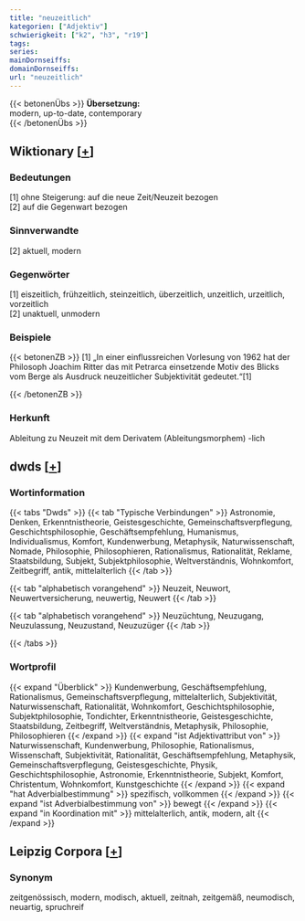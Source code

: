 ```yaml
---
title: "neuzeitlich"
kategorien: ["Adjektiv"]
schwierigkeit: ["k2", "h3", "r19"]
tags:
series:
mainDornseiffs:
domainDornseiffs:
url: "neuzeitlich"
---
```


{{< betonenÜbs >}}
**Übersetzung:**  
modern, up-to-date, contemporary  
{{< /betonenÜbs >}}

## Wiktionary [[+](https://de.wiktionary.org/wiki/neuzeitlich)]

### Bedeutungen
[1] ohne Steigerung: auf die neue Zeit/Neuzeit bezogen  
[2] auf die Gegenwart bezogen  

### Sinnverwandte
[2] aktuell, modern  

### Gegenwörter
[1] eiszeitlich, frühzeitlich, steinzeitlich, überzeitlich, unzeitlich, urzeitlich, vorzeitlich  
[2] unaktuell, unmodern  

### Beispiele
{{< betonenZB >}}
[1] „In einer einflussreichen Vorlesung von 1962 hat der Philosoph Joachim Ritter das mit Petrarca einsetzende Motiv des Blicks vom Berge als Ausdruck neuzeitlicher Subjektivität gedeutet.“[1]  

{{< /betonenZB >}}
### Herkunft
Ableitung zu Neuzeit mit dem Derivatem (Ableitungsmorphem) -lich  



## dwds [[+](https://www.dwds.de/wb/neuzeitlich)]

### Wortinformation
{{< tabs "Dwds" >}}
{{< tab "Typische Verbindungen" >}}
Astronomie, Denken, Erkenntnistheorie, Geistesgeschichte, Gemeinschaftsverpflegung, Geschichtsphilosophie, Geschäftsempfehlung, Humanismus, Individualismus, Komfort, Kundenwerbung, Metaphysik, Naturwissenschaft, Nomade, Philosophie, Philosophieren, Rationalismus, Rationalität, Reklame, Staatsbildung, Subjekt, Subjektphilosophie, Weltverständnis, Wohnkomfort, Zeitbegriff, antik, mittelalterlich
{{< /tab >}}

{{< tab "alphabetisch vorangehend" >}}
Neuzeit, Neuwort, Neuwertversicherung, neuwertig, Neuwert
{{< /tab >}}

{{< tab "alphabetisch vorangehend" >}}
Neuzüchtung, Neuzugang, Neuzulassung, Neuzustand, Neuzuzüger
{{< /tab >}}

{{< /tabs >}}

### Wortprofil
{{< expand "Überblick" >}} Kundenwerbung, Geschäftsempfehlung, Rationalismus, Gemeinschaftsverpflegung, mittelalterlich, Subjektivität, Naturwissenschaft, Rationalität, Wohnkomfort, Geschichtsphilosophie, Subjektphilosophie, Tondichter, Erkenntnistheorie, Geistesgeschichte, Staatsbildung, Zeitbegriff, Weltverständnis, Metaphysik, Philosophie, Philosophieren {{< /expand >}}
{{< expand "ist Adjektivattribut von" >}} Naturwissenschaft, Kundenwerbung, Philosophie, Rationalismus, Wissenschaft, Subjektivität, Rationalität, Geschäftsempfehlung, Metaphysik, Gemeinschaftsverpflegung, Geistesgeschichte, Physik, Geschichtsphilosophie, Astronomie, Erkenntnistheorie, Subjekt, Komfort, Christentum, Wohnkomfort, Kunstgeschichte {{< /expand >}}
{{< expand "hat Adverbialbestimmung" >}} spezifisch, vollkommen {{< /expand >}}
{{< expand "ist Adverbialbestimmung von" >}} bewegt {{< /expand >}}
{{< expand "in Koordination mit" >}} mittelalterlich, antik, modern, alt {{< /expand >}}

## Leipzig Corpora [[+](https://corpora.uni-leipzig.de/en/res?word=neuzeitlich&corpusId=deu_newscrawl-public_2018)]


### Synonym
zeitgenössisch, modern, modisch, aktuell, zeitnah, zeitgemäß, neumodisch, neuartig, spruchreif

